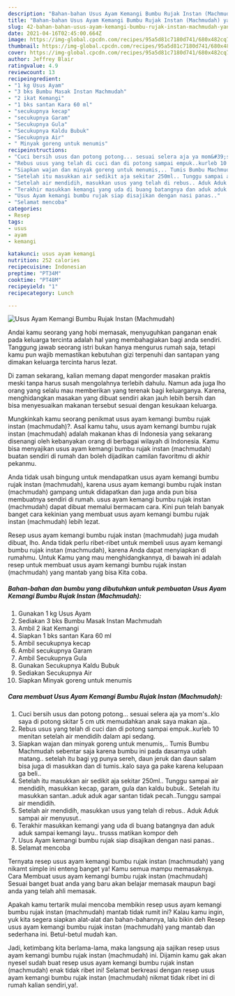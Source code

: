 ```yaml
---
description: "Bahan-bahan Usus Ayam Kemangi Bumbu Rujak Instan (Machmudah) yang lezat Untuk Jualan"
title: "Bahan-bahan Usus Ayam Kemangi Bumbu Rujak Instan (Machmudah) yang lezat Untuk Jualan"
slug: 42-bahan-bahan-usus-ayam-kemangi-bumbu-rujak-instan-machmudah-yang-lezat-untuk-jualan
date: 2021-04-16T02:45:00.664Z
image: https://img-global.cpcdn.com/recipes/95a5d81c7180d741/680x482cq70/usus-ayam-kemangi-bumbu-rujak-instan-machmudah-foto-resep-utama.jpg
thumbnail: https://img-global.cpcdn.com/recipes/95a5d81c7180d741/680x482cq70/usus-ayam-kemangi-bumbu-rujak-instan-machmudah-foto-resep-utama.jpg
cover: https://img-global.cpcdn.com/recipes/95a5d81c7180d741/680x482cq70/usus-ayam-kemangi-bumbu-rujak-instan-machmudah-foto-resep-utama.jpg
author: Jeffrey Blair
ratingvalue: 4.9
reviewcount: 13
recipeingredient:
- "1 kg Usus Ayam"
- "3 bks Bumbu Masak Instan Machmudah"
- "2 ikat Kemangi"
- "1 bks santan Kara 60 ml"
- "secukupnya kecap"
- "secukupnya Garam"
- "Secukupnya Gula"
- "Secukupnya Kaldu Bubuk"
- "Secukupnya Air"
- " Minyak goreng untuk menumis"
recipeinstructions:
- "Cuci bersih usus dan potong potong... sesuai selera aja ya mom&#39;s..klo saya di potong skitar 5 cm utk memudahkan anak saya makan aja.."
- "Rebus usus yang telah di cuci dan di potong sampai empuk..kurleb 10 menitan setelah air mendidih dalam api sedang."
- "Siapkan wajan dan minyak goreng untuk menumis,.. Tumis Bumbu Machmudah sebentar saja karena bumbu ini pada dasarnya udah matang.. setelah itu bagi yg punya sereh, daun jeruk dan daun salam bisa juga di masukkan dan di tumis..kalo saya ga pake karena kelupaan ga beli.."
- "Setelah itu masukkan air sedikit aja sekitar 250ml.. Tunggu sampai air mendidih, masukkan kecap, garam, gula dan kaldu bubuk.. Setelah itu masukkan santan..aduk aduk agar santan tidak pecah..Tunggu sampai air mendidih."
- "Setelah air mendidih, masukkan usus yang telah di rebus.. Aduk Aduk sampai air menyusut.."
- "Terakhir masukkan kemangi yang uda di buang batangnya dan aduk aduk sampai kemangi layu.. trusss matikan kompor deh"
- "Usus Ayam kemangi bumbu rujak siap disajikan dengan nasi panas.."
- "Selamat mencoba"
categories:
- Resep
tags:
- usus
- ayam
- kemangi

katakunci: usus ayam kemangi 
nutrition: 252 calories
recipecuisine: Indonesian
preptime: "PT34M"
cooktime: "PT48M"
recipeyield: "1"
recipecategory: Lunch

---
```



![Usus Ayam Kemangi Bumbu Rujak Instan (Machmudah)](https://img-global.cpcdn.com/recipes/95a5d81c7180d741/680x482cq70/usus-ayam-kemangi-bumbu-rujak-instan-machmudah-foto-resep-utama.jpg)

Andai kamu seorang yang hobi memasak, menyuguhkan panganan enak pada keluarga tercinta adalah hal yang membahagiakan bagi anda sendiri. Tanggung jawab seorang istri bukan hanya mengurus rumah saja, tetapi kamu pun wajib memastikan kebutuhan gizi terpenuhi dan santapan yang dimakan keluarga tercinta harus lezat.

Di zaman  sekarang, kalian memang dapat mengorder masakan praktis meski tanpa harus susah mengolahnya terlebih dahulu. Namun ada juga lho orang yang selalu mau memberikan yang terenak bagi keluarganya. Karena, menghidangkan masakan yang dibuat sendiri akan jauh lebih bersih dan bisa menyesuaikan makanan tersebut sesuai dengan kesukaan keluarga. 



Mungkinkah kamu seorang penikmat usus ayam kemangi bumbu rujak instan (machmudah)?. Asal kamu tahu, usus ayam kemangi bumbu rujak instan (machmudah) adalah makanan khas di Indonesia yang sekarang disenangi oleh kebanyakan orang di berbagai wilayah di Indonesia. Kamu bisa menyajikan usus ayam kemangi bumbu rujak instan (machmudah) buatan sendiri di rumah dan boleh dijadikan camilan favoritmu di akhir pekanmu.

Anda tidak usah bingung untuk mendapatkan usus ayam kemangi bumbu rujak instan (machmudah), karena usus ayam kemangi bumbu rujak instan (machmudah) gampang untuk didapatkan dan juga anda pun bisa membuatnya sendiri di rumah. usus ayam kemangi bumbu rujak instan (machmudah) dapat dibuat memalui bermacam cara. Kini pun telah banyak banget cara kekinian yang membuat usus ayam kemangi bumbu rujak instan (machmudah) lebih lezat.

Resep usus ayam kemangi bumbu rujak instan (machmudah) juga mudah dibuat, lho. Anda tidak perlu ribet-ribet untuk membeli usus ayam kemangi bumbu rujak instan (machmudah), karena Anda dapat menyiapkan di rumahmu. Untuk Kamu yang mau menghidangkannya, di bawah ini adalah resep untuk membuat usus ayam kemangi bumbu rujak instan (machmudah) yang mantab yang bisa Kita coba.

<!--inarticleads1-->

##### Bahan-bahan dan bumbu yang dibutuhkan untuk pembuatan Usus Ayam Kemangi Bumbu Rujak Instan (Machmudah):

1. Gunakan 1 kg Usus Ayam
1. Sediakan 3 bks Bumbu Masak Instan Machmudah
1. Ambil 2 ikat Kemangi
1. Siapkan 1 bks santan Kara 60 ml
1. Ambil secukupnya kecap
1. Ambil secukupnya Garam
1. Ambil Secukupnya Gula
1. Gunakan Secukupnya Kaldu Bubuk
1. Sediakan Secukupnya Air
1. Siapkan  Minyak goreng untuk menumis




<!--inarticleads2-->

##### Cara membuat Usus Ayam Kemangi Bumbu Rujak Instan (Machmudah):

1. Cuci bersih usus dan potong potong... sesuai selera aja ya mom&#39;s..klo saya di potong skitar 5 cm utk memudahkan anak saya makan aja..
1. Rebus usus yang telah di cuci dan di potong sampai empuk..kurleb 10 menitan setelah air mendidih dalam api sedang.
1. Siapkan wajan dan minyak goreng untuk menumis,.. Tumis Bumbu Machmudah sebentar saja karena bumbu ini pada dasarnya udah matang.. setelah itu bagi yg punya sereh, daun jeruk dan daun salam bisa juga di masukkan dan di tumis..kalo saya ga pake karena kelupaan ga beli..
1. Setelah itu masukkan air sedikit aja sekitar 250ml.. Tunggu sampai air mendidih, masukkan kecap, garam, gula dan kaldu bubuk.. Setelah itu masukkan santan..aduk aduk agar santan tidak pecah..Tunggu sampai air mendidih.
1. Setelah air mendidih, masukkan usus yang telah di rebus.. Aduk Aduk sampai air menyusut..
1. Terakhir masukkan kemangi yang uda di buang batangnya dan aduk aduk sampai kemangi layu.. trusss matikan kompor deh
1. Usus Ayam kemangi bumbu rujak siap disajikan dengan nasi panas..
1. Selamat mencoba




Ternyata resep usus ayam kemangi bumbu rujak instan (machmudah) yang nikamt simple ini enteng banget ya! Kamu semua mampu memasaknya. Cara Membuat usus ayam kemangi bumbu rujak instan (machmudah) Sesuai banget buat anda yang baru akan belajar memasak maupun bagi anda yang telah ahli memasak.

Apakah kamu tertarik mulai mencoba membikin resep usus ayam kemangi bumbu rujak instan (machmudah) mantab tidak rumit ini? Kalau kamu ingin, yuk kita segera siapkan alat-alat dan bahan-bahannya, lalu bikin deh Resep usus ayam kemangi bumbu rujak instan (machmudah) yang mantab dan sederhana ini. Betul-betul mudah kan. 

Jadi, ketimbang kita berlama-lama, maka langsung aja sajikan resep usus ayam kemangi bumbu rujak instan (machmudah) ini. Dijamin kamu gak akan nyesel sudah buat resep usus ayam kemangi bumbu rujak instan (machmudah) enak tidak ribet ini! Selamat berkreasi dengan resep usus ayam kemangi bumbu rujak instan (machmudah) nikmat tidak ribet ini di rumah kalian sendiri,ya!.

